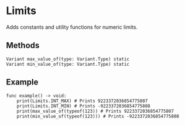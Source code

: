 # Limits
Adds constants and utility functions for numeric limits.

## Methods
```gdscript
Variant max_value_of(type: Variant.Type) static
Variant min_value_of(type: Variant.Type) static
```

## Example
```gdscript
func example() -> void:
	print(Limits.INT_MAX) # Prints 9223372036854775807
	print(Limits.INT_MIN) # Prints -9223372036854775808
	print(max_value_of(typeof(123)) # Prints 9223372036854775807
	print(min_value_of(typeof(123))) # Prints -9223372036854775808
```
